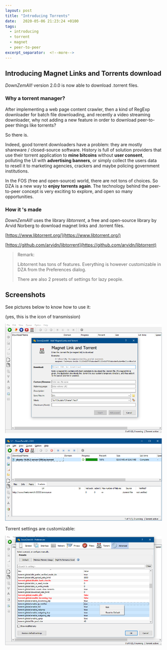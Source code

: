 ```yaml
---
layout: post
title: "Introducing Torrents"
date:   2020-05-06 21:23:24 +0100
tags:
  - introducing
  - torrent
  - magnet
  - peer-to-peer
excerpt_separator:  <!--more-->
---
```


## Introducing Magnet Links and Torrents download

*DownZemAll!* version 2.0.0 is now able to download .torrent files.

### Why a torrent manager?

After implementing a web page content crawler, then a kind of RegExp downloader for batch file downloading, and recently a video streaming downloader, why not adding a new feature in order to download peer-to-peer things like torrents?

So there is.

Indeed, good torrent downloaders have a problem: they are mostly shareware / closed-source software. History is full of solution providers that use their torrent application to **mine bitcoins** without **user consent**, polluting the UI with **advertising banners**, or simply collect the users data to resell it to marketing agencies, crackers and maybe policing government institutions.

In the FOS (free and open-source) world, there are not tons of choices. So DZA is a new way to **enjoy torrents again**. The technology behind the peer-to-peer concept is very exciting to explore, and open so many opportunities.


### How it 's made

*DownZemAll!* uses the library *libtorrent*, a free and open-source library by Arvid Norberg to download magnet links and .torrent files.

[https://www.libtorrent.org/](https://www.libtorrent.org/)

[https://github.com/arvidn/libtorrent](https://github.com/arvidn/libtorrent)

> Remark:
>
> Libtorrent has tons of features. Everything is however customizable in DZA from the Preferences dialog.
>
> There are also 2 presets of settings for lazy people.
> 


## Screenshots

See pictures below to know how to use it:

(yes, this is the icon of transmission)

![Torrent download](../assets/images/2.0/torrent_01.png)

![Torrent download](../assets/images/2.0/torrent_02.png)

Torrent settings are customizable:

![Download torrents](../assets/images/2.0/torrent_prefs.png)

